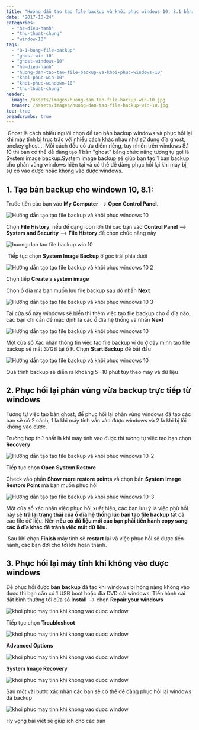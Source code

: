 ```yaml
---
title: "Hướng dẫn tạo tạo file backup và khôi phục windows 10, 8.1 bằng file backup"
date: "2017-10-24"
categories: 
  - "he-dieu-hanh"
  - "thu-thuat-chung"
  - "window-10"
tags: 
  - "8-1-bang-file-backup"
  - "ghost-win-10"
  - "ghost-windows-10"
  - "he-dieu-hanh"
  - "huong-dan-tao-tao-file-backup-va-khoi-phuc-windows-10"
  - "khoi-phuc-win-10"
  - "khoi-phuc-windown-10"
  - "thu-thuat-chung"
header:
  image: /assets/images/huong-dan-tao-file-backup-win-10.jpg
  teaser: /assets/images/huong-dan-tao-file-backup-win-10.jpg
toc: true
breadcrumbs: true
---
```


 Ghost là cách nhiều người chọn để tạo bản backup windows và phục hồi lại khi máy tính bị trục trặc với nhiều cách khác nhau như sử dụng đĩa ghost, onekey ghost... Mỗi cách đều có ưu điểm riêng, tuy nhiên trên windows 8.1 10 thì bạn có thể dễ dàng tạo 1 bản "ghost" bằng chức năng tương tự gọi là System image backup.System image backup sẽ giúp bạn tạo 1 bản backup cho phân vùng windows hiện tại và có thể dễ dàng phục hồi lại khi máy bị sự cố vào được hoặc không vào được windows.

## **1\. Tạo bản backup cho windown 10, 8.1:**

Trước tiên các bạn vào **My Computer** --> **Open Control Panel.**

![Hướng dẫn tạo tạo file backup và khôi phục windows 10](/assets/images/Hướng-dẫn-tạo-tạo-file-backup-và-khôi-phục-windows-10.jpg)

Chọn **File History**, nếu để dạng icon lớn thì các bạn vào **Control Panel** --> **System and Security** --> **File History** để chọn chức năng này

![huong dan tao file backup win 10](/assets/images/huong-dan-tao-file-backup-win-10.jpg)

 Tiếp tục chọn **System Image Backup** ở góc trái phía dưới

![Hướng dẫn tạo tạo file backup và khôi phục windows 10 2](/assets/images/Hướng-dẫn-tạo-tạo-file-backup-và-khôi-phục-windows-10-2.jpg)

Chọn tiếp **Create a system image**

Chọn ổ đĩa mà bạn muốn lưu file backup sau đó nhấn **Next**

![Hướng dẫn tạo tạo file backup và khôi phục windows 10 3](/assets/images/Hướng-dẫn-tạo-tạo-file-backup-và-khôi-phục-windows-10-3.jpg)

Tại cửa sổ này windows sẽ hiển thị thêm việc tạo file backup cho ổ đĩa nào, các bạn chỉ cần để mặc định là các ổ đĩa hệ thống và nhấn **Next**

![Hướng dẫn tạo tạo file backup và khôi phục windows 10](/assets/images/Hướng-dẫn-tạo-tạo-file-backup-và-khôi-phục-windows-10-1.jpg)

Một cửa sổ Xác nhận thông tin việc tạo file backup ví dụ ở đây mình tạo file backup sẽ mất 37GB tại ổ F. Chọn **Start Backup** để bắt đầu

![Hướng dẫn tạo tạo file backup và khôi phục windows 10](/assets/images/Hướng-dẫn-tạo-tạo-file-backup-và-khôi-phục-windows-10-5.jpg)

Quá trình backup sẽ diễn ra khoảng 5 -10 phút tùy theo máy và dữ liệu

## **2\. Phục hồi lại phân vùng vừa backup** **trực tiếp từ windows**

Tương tự việc tạo bản ghost, để phục hồi lại phân vùng windows đã tạo các bạn sẽ có 2 cách, 1 là khi máy tính vẫn vào được windows và 2 là khi bị lỗi không vào được.

Trường hợp thứ nhất là khi máy tính vào được thì tương tự việc tạo bạn chọn **Recovery**

![Hướng dẫn tạo tạo file backup và khôi phục windows 10-2](/assets/images/Hướng-dẫn-tạo-tạo-file-backup-và-khôi-phục-windows-10-2-1.jpg)

Tiếp tục chọn **Open System Restore**

Check vào phần **Show more restore points** và chọn bản **System Image Restore Point** mà bạn muốn phục hồi

![Hướng dẫn tạo tạo file backup và khôi phục windows 10-3](/assets/images/Hướng-dẫn-tạo-tạo-file-backup-và-khôi-phục-windows-10-3-1.jpg)

Một cửa sổ xác nhận việc phục hồi xuất hiện, các bạn lưu ý là việc phù hồi này sẽ **trả lại trạng thái của ổ đĩa hệ thống lúc bạn tạo file backup** tất cả các file dữ liệu. Nên **nếu có dữ liệu mới các bạn phải tiến hành copy sang các ổ đĩa khác để tránh việc mất dữ liệu.**

 Sau khi chọn **Finish** máy tính sẽ **restart** lại và việc phục hồi sẽ được tiến hành, các bạn đợi cho tới khi hoàn thành.

## **3\. Phục hồi lại máy tính khi không vào được windows**

Để phục hồi được **bản backup** đã tạo khi windows bị hỏng nặng không vào được thì bạn cần có 1 USB boot hoặc đĩa DVD cài windows. Tiến hành cài đặt bình thường tới cửa sổ **Install** --> chọn **Repair your windows**

![khoi phuc may tinh khi khong vao duoc window](/assets/images/khoi-phuc-may-tinh-khi-khong-vao-duoc-window.png)

Tiếp tục chọn **Troubleshoot**

![khoi phuc may tinh khi khong vao duoc window](/assets/images/khoi-phuc-may-tinh-khi-khong-vao-duoc-window-2.jpg)

**Advanced Options**

![khoi phuc may tinh khi khong vao duoc window](/assets/images/khoi-phuc-may-tinh-khi-khong-vao-duoc-window-3.jpg)

**System Image Recovery**

![khoi phuc may tinh khi khong vao duoc window](/assets/images/khoi-phuc-may-tinh-khi-khong-vao-duoc-window-4.jpg)

Sau một vài bước xác nhận các bạn sẽ có thể dễ dàng phục hồi lại windows đã backup

![khoi phuc may tinh khi khong vao duoc window](/assets/images/khoi-phuc-may-tinh-khi-khong-vao-duoc-window-5.jpg)

Hy vọng bài viết sẽ giúp ích cho các bạn
